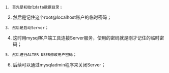 ```
1. 首先是初始化data数据目录；
```
2. 然后是记住这个root@localhost账户的临时密码；
```
3. 然后是启动Server；
```
4. 这时用mysql客户端工具连接Server服务，使用的密码就是刚才记住的临时密码；
```
5. 然后进行ALTER USER修改用户密码；
```
6. 后续可以通过mysqladmin程序来关闭Server；
```